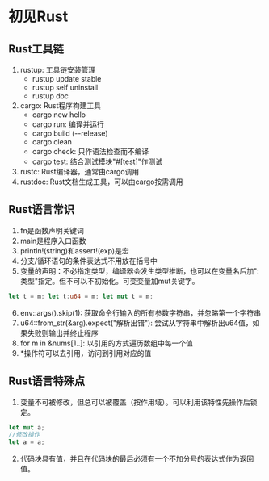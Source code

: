 # 初见Rust
## Rust工具链
1. rustup: 工具链安装管理
    * rustup update stable
    * rustup self uninstall
    * rustup doc
2. cargo: Rust程序构建工具
    * cargo new hello
    * cargo run: 编译并运行
    * cargo build (--release)
    * cargo clean
    * cargo check: 只作语法检查而不编译
    * cargo test: 结合测试模块"#[test]"作测试
3. rustc: Rust编译器，通常由cargo调用
4. rustdoc: Rust文档生成工具，可以由cargo按需调用

## Rust语言常识
1. fn是函数声明关键词
2. main是程序入口函数
3. println!(string)和assert!(exp)是宏
4. 分支/循环语句的条件表达式不用放在括号中
5. 变量的声明：不必指定类型，编译器会发生类型推断，也可以在变量名后加":类型"指定。但不可以不初始化。可变变量加mut关键字。
```Rust
let t = m; let t:u64 = m; let mut t = m;
```
6. env::args().skip(1): 获取命令行输入的所有参数字符串，并忽略第一个字符串
7. u64::from_str(&arg).expect("解析出错"): 尝试从字符串中解析出u64值，如果失败则输出并终止程序
8. for m in &nums[1..]: 以引用的方式遍历数组中每一个值
9. *操作符可以去引用，访问到引用对应的值

## Rust语言特殊点
1. 变量不可被修改，但总可以被覆盖（按作用域）。可以利用该特性先操作后锁定。
```Rust
let mut a;
//修改操作
let a = a;
```
2. 代码块具有值，并且在代码块的最后必须有一个不加分号的表达式作为返回值。
